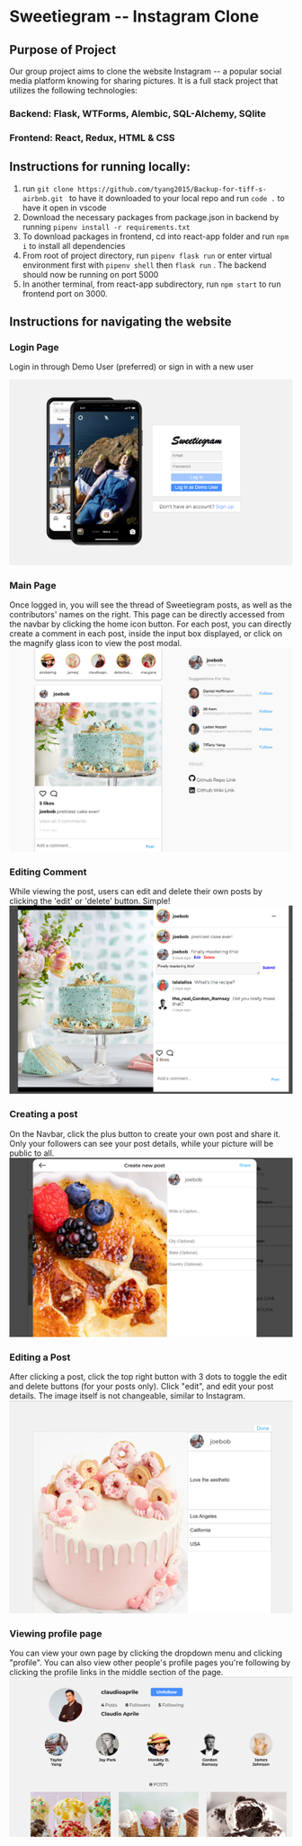 # Sweetiegram -- Instagram Clone

## Purpose of Project

Our group project aims to clone the website Instagram -- a popular social media platform knowing for sharing pictures. It is a full stack project that utilizes the following technologies:

### Backend: Flask, WTForms, Alembic, SQL-Alchemy, SQlite
### Frontend: React, Redux, HTML & CSS

## Instructions for running locally:

1. run ```git clone https://github.com/tyang2015/Backup-for-tiff-s-airbnb.git ``` to have it downloaded to your local repo and run ```code .``` to have it open in vscode
2. Download the necessary packages from package.json in backend by running ```pipenv install -r requirements.txt``` 
3. To download packages in frontend, cd into react-app folder and run ```npm i``` to install all dependencies
4. From root of project directory, run ```pipenv flask run``` or enter virtual environment first with ```pipenv shell``` then ```flask run``` . The backend should now be running on port 5000
5. In another terminal, from react-app subdirectory, run ```npm start``` to run frontend port on 3000.

## Instructions for navigating the website

### Login Page
Login in through Demo User (preferred) or sign in with a new user

![login page](./images/loginpage.png)

### Main Page
Once logged in, you will see the thread of Sweetiegram posts, as well as the contributors' names on the right. This page can be directly accessed from the navbar by clicking the home icon button. For each post, you can directly create a comment in each post, inside the input box displayed, or click on the magnify glass icon to view the post modal.
![mainpage page](./images/mainpage.png)

### Editing Comment
While viewing the post, users can edit and delete their own posts by clicking the 'edit' or 'delete' button. Simple!
![comments](./images/editcomment.png)

### Creating a post
On the Navbar, click the plus button to create your own post and share it. Only your followers can see your post details, while your picture will be public to all.
![create post](./images/createpost.png)

### Editing a Post
After clicking a post, click the top right button with 3 dots to toggle the edit and delete buttons (for your posts only). Click "edit", and edit your post details. The image itself is not changeable, similar to Instagram.
![edit post](./images/editpost.png)

### Viewing profile page
You can view your own page by clicking the dropdown menu and clicking "profile". You can also view other people's profile pages you're following by clicking the profile links in the middle section of the page.
![edit post](./images/followingpage.png)


